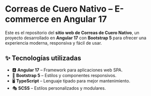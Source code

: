 # Correas de Cuero Nativo – E-commerce en Angular 17  

Este es el repositorio del **sitio web de Correas de Cuero Nativo**, un proyecto desarrollado en **Angular 17** con **Bootstrap 5** para ofrecer una experiencia moderna, responsiva y fácil de usar.  

## ✨ Tecnologías utilizadas  
- 🅰️ **Angular 17** – Framework para aplicaciones web SPA.  
- 🎨 **Bootstrap 5** – Estilos y componentes responsivos.  
- 🖥️ **TypeScript** – Lenguaje tipado para mejor mantenimiento.  
- 🎭 **SCSS** – Estilos personalizados y modulares.  

